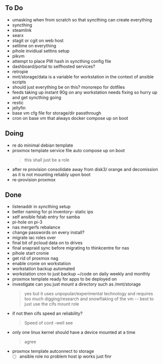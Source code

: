 ## To Do

- umasking when from scratch so that syncthing can create everything
- syncthing
- steamlink
- searx
- stagit or cgit on web host
- settime on everything
- pihole invidiual settins setup
- pikvm
- attempt to place PW hash in syncthing config file
- dashboard/portal to selfhosted services?
- retropie
- mnt/storage/data is a variable for workstation in the context of ansible scripts
- should just everything be on this? monorepo for dotfiles
- feeds taking up instant 90g on any workstation needs fixing so hurry up and get syncthing going
- restic
- jellyfin
- base vm cfg file for storage/dir passthrough
- cron on  base vm that always docker compose up on boot

## Doing

- re do minimal debian template
- proxmox template service file auto compose up on boot
    > this shall just be a role
- after re provision consolidate away from disk3/ orange and decomission as it is not mounting reliably upon boot
- re-provision proxmox

## Done

- listenaddr in syncthing setup
- better naming for pi inventory- static ips
- self ansible fstab entry for samba
- pi-hole on pi-3
- nas mergerfs rebalance
- change passwords on every install?
- migrate iac roles over
- final bit of pcloud data on to drives
- final snapraid sync before migrating to thinkcentre for nas
- pihole start cronie
- get rid of proxmox nag
- enable cronie on workstation
- workstation backup automated
- workstation cron to just backup ~/code on daily weekly and monthly
- proxmox template ready for apps to be deployed on
- investigate can you just mount a directory such as /mnt/storage
    > yes but it uses unpopular/experimental technology and requires  too much digging/research and snowflaking of the vm -- best to just use the cifs mount role
- if not then cifs speed an reliability?
    > Speed of cord -well see
- only one linux kernel should have a device mounted at a time
    > agree
- proxmox template autconnect to storage
    * [ ] ansible role no problem host ip works just finr
